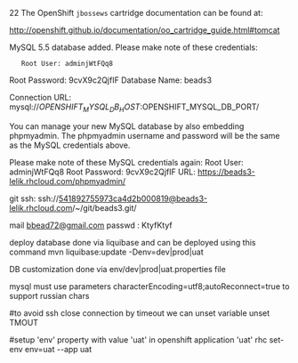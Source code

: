 22
The OpenShift `jbossews` cartridge documentation can be found at:

http://openshift.github.io/documentation/oo_cartridge_guide.html#tomcat


MySQL 5.5 database added.  Please make note of these credentials:

       Root User: adminjWtFQq8
   Root Password: 9cvX9c2QjfIF
   Database Name: beads3

Connection URL: mysql://$OPENSHIFT_MYSQL_DB_HOST:$OPENSHIFT_MYSQL_DB_PORT/

You can manage your new MySQL database by also embedding phpmyadmin.
The phpmyadmin username and password will be the same as the MySQL credentials above.

Please make note of these MySQL credentials again:
  Root User: adminjWtFQq8
  Root Password: 9cvX9c2QjfIF
URL: https://beads3-lelik.rhcloud.com/phpmyadmin/

git ssh:
ssh://541892755973ca4d2b000819@beads3-lelik.rhcloud.com/~/git/beads3.git/


mail bbead72@gmail.com
passwd : KtyfKtyf

deploy database done via liquibase and can be deployed using this command
mvn liquibase:update -Denv=dev|prod|uat

DB customization done via env/dev|prod|uat.properties file

mysql must use parameters
characterEncoding=utf8;autoReconnect=true
to support russian chars

#to avoid ssh close connection by timeout we can unset variable
unset TMOUT

#setup 'env' property with value 'uat' in openshift application 'uat'
rhc set-env env=uat --app uat
